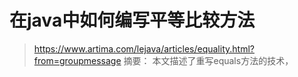 # 在java中如何编写平等比较方法
> https://www.artima.com/lejava/articles/equality.html?from=groupmessage
摘要：
本文描述了重写equals方法的技术，